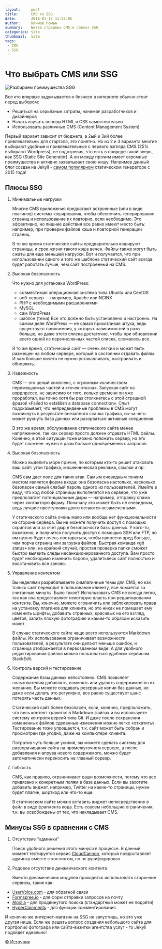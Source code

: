 ```yaml
---
layout:     post
title:      CMS vs SSG
date:       2018-01-13 11:57:05
author:     Климов Роман
summary:    Битва страшных CMS и ловких SSG
categories: Site
thumbnail:  Site
tags:
 - CMS
 - SSG
---
```

# Что выбрать CMS или SSG

![Разбираем преимущества SGG](https://i.imgur.com/i1HcqR0.jpg)

Все кто впервые задумывается о бизнесе в интернете обычно стоит перед выбором:

- Решиться на серьёзные затраты, нанимая разработчиков и дизайнеров
- Начать изучать основы HTML и CSS самостоятельно
- Использовать различные CMS (Content Management System)

Первый вариант зависит от бюджета, а 2ый и 3ий более привлекательны для стартапа, это понятно. Но из 2 и 3 варианта многие выбирают удобные и привлекательные с первого взгляда CMS (25% выбирают Wordpress), не подозревая, что есть в природе такой зверь, как SSG (Static Site Generator). А он между прочим имеет огромные преимущества и активно захватывает свою нишу. Например данный блог создан на Jekyll - [самом популярном](https://www.staticgen.com/) статическом генераторе с 2015 года!

## Плюсы SSG

1. Минимальные нагрузки

    Многие CMS приложения предлагают встроенные (или в виде плагинов) системы кэширования, чтобы обеспечить генерирование страниц и использование их повторно, если необходимо. Это эффективно, но лишние действия все равно имеют место быть: например, при проверке файлов кэша и повторной генерации страниц.

    В то же время статические сайты предварительно кэшируют страницы, и срок жизни такого кэша вечен. Файлы также могут быть сжаты для еще меньшей нагрузки. Вот и получается, что при использовании одного и того же шаблона статический сайт всегда будет работать лучше, чем сайт построенный на CMS.

2. Высокая безопасность

    Что нужно для установки WordPress:

    - совместимая операционная система типа Ubuntu или CentOS
    - веб-сервер — например, Apache или NGINX
    - PHP с необходимыми расширениями
    - MySQL
    - сам WordPress
    - шаблон (тема)
    Все это должно быть установлено и настроено. На самом деле WordPress — не самая прихотливая штука, ведь существуют приложения, у которых зависимостей в разы больше, но даже этого списка достаточно, чтобы при обновлении всего одной из перечисленных частей списка, сломалось все.

    В то же время, статический сайт — очень легкий и может быть размещен на любом сервере, который в состоянии отдавать файлы. И вам больше ничего не нужно устанавливать, настраивать и обновлять.

3. Надёжность

    CMS — это целый комплекс, с огромным количеством перемещаемых частей и «точек отказа». Запуская сайт на вордпрессе, не зависимо от того, колько времени он уже проработал, вы точно хотя бы раз столкнетесь с этой страшной фразой «Failed to establish a database connection». Опыт подсказывает, что непредвиденные проблемы в CMS могут возникнуть в результате внезапного скачка трафика, из-за чего может рухнуть база данных или разорваться активные соединения.

    В это же время, обслуживание статического сайта менее напряженное, так как сервер просто должен отдавать HTML файлы. Конечно, в этой ситуации тоже можно положить сервер, но это будет сложнее: нужно в разы больше одновременных запросов.

4. Высокая безопасность

    Можно выделить море причин, по которым кто-то решит атаковать ваш сайт: угон трафика, мошенническая реклама, ссылки и пр.

    CMS сам дает поле для таких атак. Самым очевидным тонким местом является форма входа: она безопасна настолько, насколько безопасен самый слабый пароль одного из пользователей. Имейте в виду, что код любой страницы выполняется на сервере, что уже предполагает потенциальные дыры — например, отправку спама через контактную форму. Поначалу это может быть не очевидным, ведь лучшие преступники долго остаются незамеченными.

    У статического сайта очень мало или вообще нет функциональности на стороне сервера. Вы не можете получить доступ с помощью скриптов или за счет дыр в безопасности базы данных. У кого-то, возможно, и получится получить доступ с помощью SSH или FTP, но им нужно будет очень постараться, чтобы принести вред больше, чем порча страниц или загрузка файлов. Быстрая команда «git status» или, на крайний случай, простая проверка папки сможет быстро выявить следы несанкционированного доступа. Вам просто будет необходимо изменить пароли, удалитьвесь сайт полностью и восстановить все заново.

5. Управление контентом 

    Вы неделями разрабатываете симпатичные темы для CMS, но как только сайт переходит в пользование клиенту, все ломается за считанные минуты. Было такое? Использовать CMS не всегда легко, так как она предоставляет некоторую власть при редактировании контента. Вы, конечно, можете ограничить или заблокировать права на установку плагинов для клиента, но это никак не помешает ему изменить шрифты, добавить странных, красивых на его взгляд, цветов, залить плохую фотографию и каким-то образом исказить макет.

    В случае статического сайта чаще всего используются Markdown файлы. Их использование ограничивает возможности пользователей, в результате они делают меньше ошибок, и страница отображается в первозданном виде. А для удобного редактирования файлов можно пользоваться удобным сервисом StackEdit.

6. Контроль версий и тестирование

    Содержание базы данных непостоянно. CMS позволяет пользователям добавлять, изменять или удалять содержимое по их желанию. Вы можете создавать резервные копии баз данных, но даже если делать это регулярно, все равно существует шанс потерять часть данных.

    Статический сайт более безопасен, если, конечно, предположить, что весь контент хранится в Markdown файлах и вы используете систему контроля версий типа Git. И даже после сохранения измененных файлов сделанные изменения можно легко «откатить». Тестирование тоже упрощаетсч, т.к. сайт может быть собран и просмотрен где угодно, даже на компьютере клиента.

    Потратив чуть больше усилий, вы можете сделать систему для разворачивания сайта на промежуточном сервере, а после добавления и апрува нового содержимого, можно будет автоматически переносить на главный сервер.

7. Гибкость

    CMS, как правило, ограничивает ваши возможности, потому что все привязано к конкретным полям в базе данных. Если вы захотите добавить виджет, например, Twitter на какие-то страницы, нужен будет плагин, шорткод или что-то еще.

    В статическом сайте можно вставить виджет непосредственно в файл в виде фрагмента кода. Есть совсем небольшие ограничения, т.к. вы освобождены от тех, что накладывает CMS.

## Минусы SSG в сравнении с CMS

1. Отсутствие "админки"

    Поиск удобного решения этого минуса в процессе. В данный момент тестируется сервис [CloudCannon](https://cloudcannon.com/), который предоставляет админку вместе с хостингом, но не русифицирован

2. Родовое отсутствие динамического контента

    Вместо динамических модулей приходится использовать сторонние сервисы, такие как:

- [UserVoice.com](https://www.uservoice.com/) - для обратной связи
- [Formspree.io](https://www.formspree.io/) - для форм отправки запросов на почту
- [Algolia](https://www.algolia.com/) - для продвинутого поиска (стандартный может не подойти)
- [HyperComments](https://www.hypercomments.com/) - для функции комментирования

И конечно же интернет-магазин на SSG не запустишь, но это уже другая ниша. Если же решать вопрос создания небольшого сайта для портфолио фотографа или сайта-визитки агентства услуг - то Jekyll подойдёт идеально!

[© Источник](http://www.dejurka.ru/articless/seven-yes-to-static-sites-generators/)
